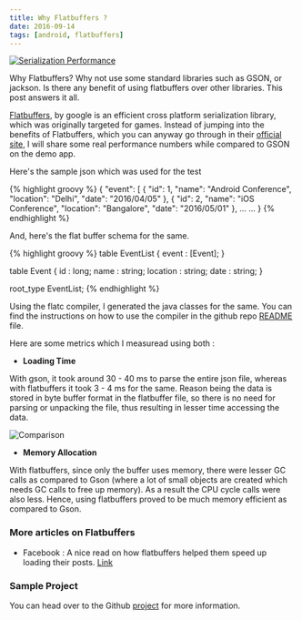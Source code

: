 ```yaml
---
title: Why Flatbuffers ? 
date: 2016-09-14
tags: [android, flatbuffers]
---
```


[![Serialization Performance](https://img.youtube.com/vi/IwxIIUypnTE/0.jpg)](https://www.youtube.com/watch?v=IwxIIUypnTE)

Why Flatbuffers? Why not use some standard libraries such as GSON, or jackson. Is there any benefit of using flatbuffers over other libraries. This post answers it all.

[Flatbuffers](https://github.com/google/flatbuffers), by google is an efficient cross platform serialization library, which was originally targeted for games. Instead of jumping into the benefits of Flatbuffers, which you can anyway go through in their [official site](http://google.github.io/flatbuffers/), I will share some real performance numbers while compared to GSON on the demo app.

Here's the sample json which was used for the test

{% highlight groovy %}
{
  "event": [
    {
      "id": 1,
      "name": "Android Conference",
      "location": "Delhi",
      "date": "2016/04/05"
    },
    {
      "id": 2,
      "name": "iOS Conference",
      "location": "Bangalore",
      "date": "2016/05/01"
    },
    ...
    ...
}
{% endhighlight %}

And, here's the flat buffer schema for the same.

{% highlight groovy %}
table EventList {
    event : [Event];
}

table Event {
    id : long;
    name : string;
    location : string;
    date : string;
}

root_type EventList;
{% endhighlight %}

Using the flatc compiler, I generated the java classes for the same. You can find the instructions on how to use the compiler in the github repo [README](https://github.com/anirudhramanan/flatbuffers-android-demo) file.

Here are some metrics which I measuread using both :

* <b>Loading Time</b>

With gson, it took around 30 - 40 ms to parse the entire json file, whereas with flatbuffers it took 3 - 4 ms for the same. Reason being the data is stored in byte buffer format in the flatbuffer file, so there is no need for parsing or unpacking the file, thus resulting in lesser time accessing the data.

![Comparison](./comparison.png)

* <b>Memory Allocation</b>

With flatbuffers, since only the buffer uses memory, there were lesser GC calls as compared to Gson (where a lot of small objects are created which needs GC calls to free up memory). As a result the CPU cycle calls were also less. Hence, using flatbuffers proved to be much memory efficient as compared to Gson.

### More articles on Flatbuffers

* Facebook : A nice read on how flatbuffers helped them speed up loading their posts. [Link](https://code.facebook.com/posts/872547912839369/improving-facebook-s-performance-on-android-with-flatbuffers/)

### Sample Project

You can head over to the Github [project](https://github.com/anirudhramanan/flatbuffers-android-demo) for more information. 

